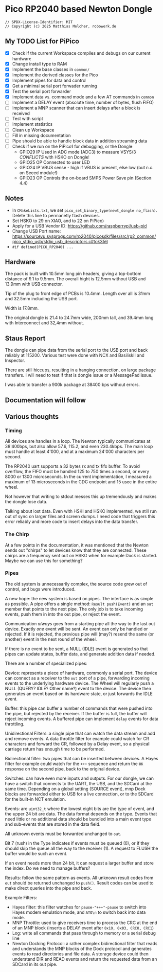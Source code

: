
# Pico RP2040 based Newton Dongle

```
// SPDX-License-Identifier: MIT
// Copyright (c) 2025 Matthias Melcher, robowerk.de
```
## My TODO List for PiPico

 - [x] Check if the current Workspace compiles and debugs on our current hardware
 - [x] Change install type to RAM
 - [x] Implement the base classes in `common/`
 - [x] Implement the derived classes for the Pico
 - [x] Implement pipes for data and control
 - [x] Get a minimal serial port forwader running
 - [x] Test the serial port forwarder
 - [x] Implement data vs. command mode and a few AT commands in `common`
 - [ ] Implement a DELAY event (absolute time, number of bytes, flush FIFO)
 - [ ] Implement a MNP scanner that can insert delays after a block is received
 - [ ] Test with script
 - [ ] Implement statistics
 - [ ] Clean up Workspace
 - [ ] Fill in missing documentation
 - [ ] Pipe should be able to handle block data in addition streaming data
 - [ ] Check if we run on the PiPico1 for debugging, or the Dongle
   - GPIO29 IP Used in ADC mode (ADC3) to measure VSYS/3 *CONFLICTS* with HSKO on Dongle!
   - GPIO25 OP Connected to user LED
   - GPIO24 IP VBUS sense - high if VBUS is present, else low (but n.c. on Seeed module!)
   - GPIO23 OP Controls the on-board SMPS Power Save pin (Section 4.4)

 ## Notes

 - In `CMakeLists.txt`, we set `pico_set_binary_type(newt_dongle no_flash)`. 
    Delete this line to permanetly flash devices.
 - Set HSKO to 29 on XIAO, and to 22 on PiPico)
 - Apply for a USB Vendor ID: https://github.com/raspberrypi/usb-pid
 - Change USB Port name: https://sourcevu.sysprogs.com/rp2040/picosdk/files/src/rp2_common/pico_stdio_usb/stdio_usb_descriptors.c#tok356
 - `#if defined(PICO_RP2040) ...`

 ## Hardware

 The pack is built with 10.5mm long pin headers, giving a top-bottom distance
 of 9.1 to 9.5mm. The overall hight is 12.5mm without USB and 13.9mm with USB
 connector. 
 
 Tip of the plug to front edge of PCBs is 10.4mm. Length over all is 31mm and
 32.5mm including the USB port.

 Width is 17.8mm. 

 The original dongle is 21.4 to 24.7mm wide, 200mm tall, and 39.4mm long 
 with Interconnect and 32,4mm without.





## Staus Report

The dongle can pipe data from the serial port to the USB port and back reliably
at 115200. Various test were done with NCX and BasiliskII and Inspector. 

There are still hiccups, resulting in a hanging connection, on large package 
transfers. I will need to test if that is dongle issue or a MessagePad issue.

I was able to transfer a 900k package at 38400 bps without errors. 

## Documentation will follow

## Various thoughts

### Timing

All devices are handles in a loop. The Newton typically communicates at 
38'400bps, but also allow 57.6, 115.2, and even 230.4kbps. The main loop
must handle at least 4'000, and at a maximum 24'000 characters per second.

The RP2040 uart supports a 32 bytes rx and tx fifo buffer. To avoid overflow,
the FIFO must be handled 125 to 750 times a second, or every 8000 or 1300 
microseconds. In the current implementation, I measured a maximum of 13 
microseconds in the CDC endpoint and 15 usec in the entire wheel.

Not however that writing to stdout messes this up tremendously and makes
the dongle lose data.

Talking about lost data. Even with HSKI and HSKO implemented, we still run out
of sync on larger files and screen dumps. I need code that triggers this
error reliably and more code to insert delays into the data transfer. 

### The Chirp

At a few points in the documentation, it was mentioned that the Newton
sends out "chirps" to let devices know that they are connected. These
chirps are a frequency sent out on HSKO when for example Dock is started.
Maybe we can use this for something?

### Pipes

The old system is unnecessarily complex, the source code grew out
of control, and bugs were introduced.

A new hope: the new system is based on pipes. The interface is as simple as
possible. A pipe offers a single method: `Result push(Event)` and an `out` 
member that points to the next pipe. The only job is to take incoming events,
push them in into the out pipe, or reject the event.

Communication *always* goes from a starting pipe all the way to the last out 
device. Exactly *one* event will be sent. An event can only be handled or 
rejected. If it is rejected, the previous pipe will (may?) resend the same
(or another) event in the next round of the wheel.
 
If there is no event to be sent, a NULL (IDLE) event is generated so that 
pipes can update states, buffer data, and generate addition data if needed.

There are a number of specialized pipes:

Device: represents a piece of hardware, commonly a serial port. The device can
connect as a receiver to the `out` port of a pipe, forwarding incoming events
to the underlying hardware device. The Wheel will regularly push a NULL (QUERY? 
IDLE? Other name?) event to the device. The device then generates an event based
on its hardware state, or just forwards the IDLE event.

Buffer: this pipe can buffer a number of commands that were pushed into the 
pipe, but rejected by the receiver. If the buffer is full, the buffer will 
reject incoming events. A buffered pipe can implement `delay` events for
data throttling.

Unidirectional Filters: a single pipe that can watch the data stream and add
and remove events. A data throttle filter for example could watch for CR 
characters and forward the CR, followed by a Delay event, so a physical carriage
return has enough time to be performed.

Bidirectional filter: two pipes that can be inserted between devices. A Hayes
filter for example could watch for the `+++` sequence and return the `OK`
response on the second pipe, back to the original device.

Switches: can have even more inputs and outputs. For our dongle, we can have
a switch that connects to the UART, the USB, and the SDCard at the same time.
Depending on a global setting (SOURCE event), mnp Dock blocks are forwarded 
either to USB for a live connection, or to the SDCard for the built-in NCT
emulation.

Events: are `uint32_t` where the lowest eight bits are the type of event, and the
upper 24 bit are data. The data format depends on the type. Events that need 
little or no additional data should be bundled into a main event type and
sub-events that are stored in the data field.
 
All unknown events must be forwarded unchanged to `out`. 

Bit 7 (rush) in the Type indicates if events must be queued (0), or if they 
should skip the queue all the way to the receiver (1). A request to FLUSH the 
buffer would be such an event. 

If an event needs more than 24 bit, it can request a larger buffer and store 
the index. Do we need to manage buffers?

Results: follow the same pattern as events. All unknown result codes from `out`
should be returned unchanged to `push()`. Result codes can be used to make 
direct queries into the pipe and back.


Example Filters:
- Hayes filter: this filter watches for `pause-"+++"-pause` to switch into Hayes
  modem emulation mode, and `ATO\n` to switch back into data mode.
- MNP Throttle: used to give receivers time to process the CRC at the end of 
  an MNP block (inserts a DELAY event after `0x10, 0x03, CRC0, CRC1`)
- Log: write all commands that pass through to memory or a serial debug line
- Newton Docking Protocol: a rather complex bidirectional filter that reads
  and understands the MNP blocks of the Dock protocol and generates events
  to read directories and file data. A storage device could then understand
  DIR and READ events and return the requested data from an SDCard in 
  its out pipe.
